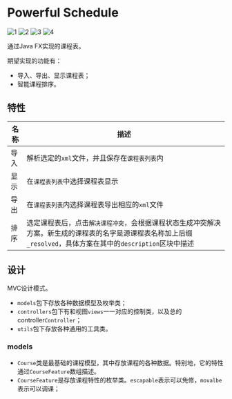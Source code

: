 # Powerful Schedule

![1](https://img.shields.io/github/issues/xxh160/Schedule)
![2](https://img.shields.io/github/stars/xxh160/Schedule)
![3](https://img.shields.io/github/forks/xxh160/Schedule)
![4](https://img.shields.io/github/license/xxh160/Schedule)

通过Java FX实现的课程表。

期望实现的功能有：

- 导入、导出、显示课程表；
- 智能课程排序。

## 特性

|名称|描述|
|---|---|
|导入|解析选定的`xml`文件，并且保存在`课程表列表`内|
|显示|在`课程表列表`中选择课程表显示|
|导出|在`课程表列表`内选择课程表导出相应的`xml`文件|
|排序|选定课程表后，点击`解决课程冲突`，会根据课程状态生成冲突解决方案。新生成的课程表的名字是源课程表名称加上后缀`_resolved`，具体方案在其中的`description`区块中描述|

## 设计

MVC设计模式。

- `models`包下存放各种数据模型及枚举类；
- `controllers`包下有和视图`views`一一对应的控制类，以及总的controller`Controller`；
- `utils`包下存放各种通用的工具类。

### models

- `Course`类是最基础的课程模型，其中存放课程的各种数据。特别地，它的特性通过`CourseFeature`数组描述。
- `CourseFeature`是存放课程特性的枚举类。`escapable`表示可以免修，`movalbe`表示可以调课；
